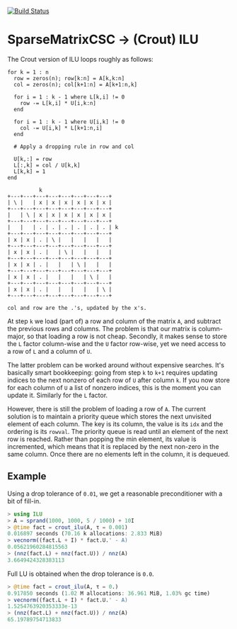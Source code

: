 [![Build Status](https://travis-ci.org/haampie/ILU.jl.svg?branch=master)](https://travis-ci.org/haampie/ILU.jl)

# SparseMatrixCSC → (Crout) ILU

The Crout version of ILU loops roughly as follows:

```
for k = 1 : n
  row = zeros(n); row[k:n] = A[k,k:n]
  col = zeros(n); col[k+1:n] = A[k+1:n,k]

  for i = 1 : k - 1 where L[k,i] != 0
    row -= L[k,i] * U[i,k:n]
  end

  for i = 1 : k - 1 where U[i,k] != 0
    col -= U[i,k] * L[k+1:n,i]
  end

  # Apply a dropping rule in row and col

  U[k,:] = row
  L[:,k] = col / U[k,k]
  L[k,k] = 1
end
```

```
          k
+---+---+---+---+---+---+---+---+
| \ |   | x | x | x | x | x | x |
+---+---+---+---+---+---+---+---+
|   | \ | x | x | x | x | x | x |
+---+---+---+---+---+---+---+---+
|   |   | . | . | . | . | . | . | k
+---+---+---+---+---+---+---+---+
| x | x | . | \ |   |   |   |   |
+---+---+---+---+---+---+---+---+
| x | x | . |   | \ |   |   |   |
+---+---+---+---+---+---+---+---+
| x | x | . |   |   | \ |   |   |
+---+---+---+---+---+---+---+---+
| x | x | . |   |   |   | \ |   |
+---+---+---+---+---+---+---+---+
| x | x | . |   |   |   |   | \ |
+---+---+---+---+---+---+---+---+

col and row are the .'s, updated by the x's.
```

At step `k` we load (part of) a row and column of the matrix `A`, and subtract the previous rows and columns. The problem is that our matrix is column-major, so that loading a row is not cheap. Secondly, it makes sense to store the `L` factor column-wise and the `U` factor row-wise, yet we need access to a row of `L` and a column of `U`.

The latter problem can be worked around without expensive searches. It's basically smart bookkeeping: going from step `k` to `k+1` requires updating indices to the next nonzero of each row of `U` after column `k`. If you now store for each column of `U` a list of nonzero indices, this is the moment you can update it. Similarly for the `L` factor.

However, there is still the problem of loading a row of `A`. The current solution is to maintain a priority queue which stores the next unvisited element of each column. The key is its column, the value is its `idx` and the ordering is its `rowval`. The priority queue is read until an element of the next row is reached. Rather than popping the min element, its value is incremented, which means that it is replaced by the next non-zero in the same column. Once there are no elements left in the column, it is dequeued.

## Example

Using a drop tolerance of `0.01`, we get a reasonable preconditioner with a bit of fill-in.

```julia
> using ILU
> A = sprand(1000, 1000, 5 / 1000) + 10I
> @time fact = crout_ilu(A, τ = 0.001)
0.016897 seconds (70.16 k allocations: 2.833 MiB)
> vecnorm((fact.L + I) * fact.U.' - A)
0.05621960284815563
> (nnz(fact.L) + nnz(fact.U)) / nnz(A)
3.6649424328383113
```

Full LU is obtained when the drop tolerance is `0.0`.

```julia
> @time fact = crout_ilu(A, τ = 0.)
0.917850 seconds (1.02 M allocations: 36.961 MiB, 1.03% gc time)
> vecnorm((fact.L + I) * fact.U.' - A)
1.5254763920353333e-13
> (nnz(fact.L) + nnz(fact.U)) / nnz(A)
65.19789754713833
```